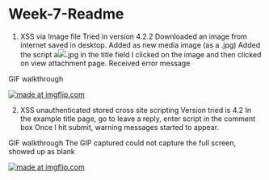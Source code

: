 # Week-7-Readme

1. XSS via Image file
Tried in version 4.2.2
Downloaded an image from internet saved in desktop. 
Added as new media image (as a .jpg)
Added the script a<img src=a onerror=alert(document.cookie)>.jpg in the title field
I clicked on the image and then clicked on view attachment page.
Received error message


GIF walkthrough

<a href="https://imgflip.com/gif/21kh02"><img src="https://i.imgflip.com/21kh02.gif" title="made at imgflip.com"/></a>



2. XSS unauthenticated stored cross site scripting
Version tried is 4.2
In the example title page, go to leave a reply, enter script <script>while(1){alert(document.cookie);}</script> in the comment box
Once I hit submit, warning messages started to appear.




GIF walkthrough
The GIP captured could not capture the full screen, showed up as blank

<a href="https://imgflip.com/gif/21kh6d"><img src="https://i.imgflip.com/21kh6d.gif" title="made at imgflip.com"/></a>

